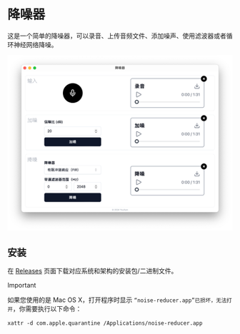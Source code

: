 # 降噪器

这是一个简单的降噪器，可以录音、上传音频文件、添加噪声、使用滤波器或者循环神经网络降噪。

![](./demo.png)

## 安装

在 [Releases](https://github.com/YouXam/noise-reducer/releases) 页面下载对应系统和架构的安装包/二进制文件。

> [!IMPORTANT]
> 如果您使用的是 Mac OS X，打开程序时显示 `“noise-reducer.app”已损坏，无法打开`，你需要执行以下命令：
> ```shell
> xattr -d com.apple.quarantine /Applications/noise-reducer.app
> ```

